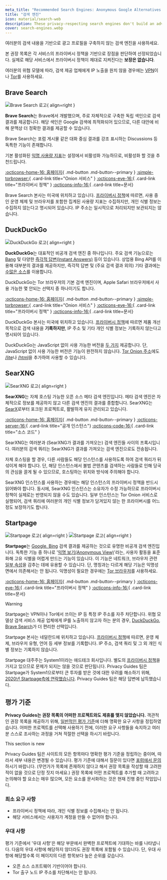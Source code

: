 ```yaml
---
meta_title: "Recommended Search Engines: Anonymous Google Alternatives - Privacy Guides"
title: "검색 엔진"
icon: material/search-web
description: These privacy-respecting search engines don't build an advertising profile based on your searches.
cover: search-engines.webp
---
```


여러분의 검색 내용을 기반으로 광고 프로필을 구축하지 않는 검색 엔진을 사용하세요.

본 권장 목록은 각 서비스의 프라이버시 정책을 기반으로 장점을 판단하여 선정되었습니다. 실제로 해당 서비스에서 프라이버시 정책이 제대로 지켜진다는 **보장은 없습니다**.

여러분의 위협 모델에 따라, 검색 제공 업체에게 IP 노출을 원치 않을 경우에는 [VPN](vpn.md)이나 [Tor](https://www.torproject.org/)를 사용하세요.

## Brave Search

<div class="admonition recommendation" markdown>

![Brave Search 로고](assets/img/search-engines/brave-search.svg){ align=right }

**Brave Search**는 Brave에서 개발했으며, 주로 자체적으로 구축한 독립 색인으로 검색 결과를 제공합니다. 해당 색인은 Google 검색에 최적화되어 있으므로, 다른 대안에 비해 문맥상 더 정확한 결과를 제공할 수 있습니다.

Brave Search는 포럼 게시물 같은 대화 중심 결과를 강조 표시하는 Discussions 등 독특한 기능이 존재합니다.

기본 활성화된 [익명 사용량 지표](https://search.brave.com/help/usage-metrics)는 설정에서 비활성화 가능하므로, 비활성화 할 것을 추천드립니다.

[:octicons-home-16: 홈페이지](https://search.brave.com/){ .md-button .md-button--primary }
[:simple-torbrowser:](https://search.brave4u7jddbv7cyviptqjc7jusxh72uik7zt6adtckl5f4nwy2v72qd.onion){ .card-link title="Onion 서비스" }
[:octicons-eye-16:](https://search.brave.com/help/privacy-policy){ .card-link title="프라이버시 정책" }
[:octicons-info-16:](https://search.brave.com/help){ .card-link title=문서}

</details>

</div>

Brave Search 본사는 미국에 위치하고 있습니다. [프라이버시 정책](https://search.brave.com/help/privacy-policy)에 따르면, 사용 중인 운영 체제 및 브라우저를 포함한 집계된 사용량 지표는 수집하지만, 개인 식별 정보는 수집하지 않는다고 명시되어 있습니다. IP 주소는 일시적으로 처리되지만 보관되지는 않습니다.

## DuckDuckGo

<div class="admonition recommendation" markdown>

![DuckDuckGo 로고](assets/img/search-engines/duckduckgo.svg){ align=right }

**DuckDuckGo**는 대표적인 비공개 검색 엔진 중 하나입니다. 주요 검색 기능으로는 [Bang](https://duckduckgo.com/bang) 및 다양한 [즉각적 답변(Instant Answers)](https://help.duckduckgo.com/duckduckgo-help-pages/features/instant-answers-and-other-features/) 등이 있습니다. 상업용 Bing API를 이용해 대부분의 결과를 제공하지만, 즉각적 답변 및 (주요 검색 결과 외의) 기타 결과에는 [수많은 소스](https://help.duckduckgo.com/results/sources/)를 이용합니다.

DuckDuckGo는 Tor 브라우저의 기본 검색 엔진이며, Apple Safari 브라우저에서 사용 가능한 몇 안되는 선택지 중 하나이기도 합니다.

[:octicons-home-16: 홈페이지](https://duckduckgo.com){ .md-button .md-button--primary }
[:simple-torbrowser:](https://duckduckgogg42xjoc72x3sjasowoarfbgcmvfimaftt6twagswzczad.onion){ .card-link title="Onion 서비스" }
[:octicons-eye-16:](https://duckduckgo.com/privacy){ .card-link title="프라이버시 정책" }
[:octicons-info-16:](https://help.duckduckgo.com/){ .card-link title=문서}

</details>

</div>

DuckDuckGo 본사는 미국에 위치하고 있습니다. [프라이버시 정책](https://duckduckgo.com/privacy)에 따르면 제품 개선 목적으로 검색 내용을 **기록하지만**, IP 주소 및 기타 개인 식별 정보는 기록하지 않는다고 명시되어 있습니다.

DuckDuckGo는 JavaScript 없이 사용 가능한 버전을 [두 가지](https://help.duckduckgo.com/features/non-javascript/) 제공합니다. 단, JavaScript 없이 사용 가능한 버전은 기능이 완전하지 않습니다. [Tor Onion 주소](https://duckduckgogg42xjoc72x3sjasowoarfbgcmvfimaftt6twagswzczad.onion/)에도 [/lite](https://duckduckgogg42xjoc72x3sjasowoarfbgcmvfimaftt6twagswzczad.onion/lite)나 [/html](https://duckduckgogg42xjoc72x3sjasowoarfbgcmvfimaftt6twagswzczad.onion/html)을 추가하여 사용할 수 있습니다.

## SearXNG

<div class="admonition recommendation" markdown>

![SearXNG 로고](assets/img/search-engines/searxng.svg){ align=right }

**SearXNG**는 자체 호스팅 가능한 오픈 소스 메타 검색 엔진입니다. 메타 검색 엔진은 자체적으로 정보를 제공하지 않고 다른 검색 엔진의 결과를 종합합니다. SearXNG는 [SearX](https://github.com/searx/searx)로부터 포크된 프로젝트로, 활발하게 유지 관리되고 있습니다.

[:octicons-home-16: 홈페이지](https://searxng.org){ .md-button .md-button--primary }
[:octicons-server-16:](https://searx.space/){ .card-link title="공개 인스턴스"}
[:octicons-code-16:](https://github.com/searxng/searxng){ .card-link title="소스 코드" }

</details>

</div>

SearXNG는 여러분과 (SearXNG가 결과를 가져오는) 검색 엔진들 사이의 프록시입니다. 여러분의 검색 쿼리는 SearXNG가 결과를 가져오는 검색 엔진으로도 전송됩니다.

자체 호스팅을 할 경우, 다른 사람들도 해당 인스턴스를 사용하도록 하여 검색 쿼리가 뒤섞이게 해야 합니다. 단, 해당 인스턴스에서 불법 콘텐츠를 검색하는 사람들로 인해 당국의 관심을 끌게 될 수 있으므로, 호스팅하는 위치와 방식에 주의해야 합니다.

SearXNG 인스턴스를 사용하는 경우에는 해당 인스턴스의 프라이버시 정책을 반드시 읽어봐야 합니다. 동시에, SearXNG 인스턴스는 소유자가 수정 가능하므로 프라이버시 정책이 실제로는 반영되지 않을 수도 있습니다. 일부 인스턴스는 Tor Onion 서비스로 실행되어, 검색 쿼리에 여러분의 개인 식별 정보가 담겨있지 않는 한 프라이버시를 어느 정도 보장하기도 합니다.

## Startpage

<div class="admonition recommendation" markdown>

![Startpage 로고](assets/img/search-engines/startpage.svg#only-light){ align=right }
![Startpage 로고](assets/img/search-engines/startpage-dark.svg#only-dark){ align=right }

**Startpage**는 [Google, Bing](https://support.startpage.com/hc/en-us/articles/4522435533844-What-is-the-relationship-between-Startpage-and-your-search-partners-like-Google-and-Microsoft-Bing-) 검색 결과를 제공하는 것으로 유명한 비공개 검색 엔진입니다.  독특한 기능 중 하나로 '[익명 보기(Anonymous View)](https://www.startpage.com/en/anonymous-view/)'라는, 사용자 활동을 표준화해 고유 식별을 어렵게 만드는 기능이 있습니다. 이 기능은 네트워크, 브라우저 관련 [일부 속성](https://support.startpage.com/hc/en-us/articles/4455540212116-The-Anonymous-View-Proxy-technical-details)을 감추는 데에 유용할 수 있습니다. 단, 명칭과는 다르게 해당 기능은 익명성 면에서 의존해서는 안 됩니다. 익명성이 필요한 경우에는 [Tor 브라우저](tor.md#tor-browser)를 사용하세요.

[:octicons-home-16: 홈페이지](https://www.startpage.com){ .md-button .md-button--primary }
[:octicons-eye-16:](https://www.startpage.com/en/privacy-policy){ .card-link title="프라이버시 정책" }
[:octicons-info-16:](https://support.startpage.com/hc/en-us/categories/4481917470356-Startpage-Search-Engine){ .card-link title=문서}

</details>

</div>

<div class="admonition warning" markdown>
<p class="admonition-title">Warning</p>

Startpage는 VPN이나 Tor에서 쓰이는 IP 등 특정 IP 주소를 자주 차단합니다. 위협 모델상 검색 서비스 제공 업체에게 IP를 노출하지 않고자 하는 분의 경우, [DuckDuckGo](#duckduckgo), [Brave Search](#brave-search)가 더 편리한 선택입니다.

</div>

Startpage 본사는 네덜란드에 위치하고 있습니다. [프라이버시 정책](https://www.startpage.com/en/privacy-policy/)에 따르면, 운영 체제, 브라우저 유형, 언어 등 세부 정보를 기록합니다. IP 주소, 검색 쿼리 및 그 외 개인 식별 정보는 기록하지 않습니다.

Startpage 대주주는 System1이라는 애드테크 회사입니다. 별도의 [프라이버시 정책](https://system1.com/terms/privacy-policy)을 가지고 있으므로 문제가 되지는 않을 것으로 판단됩니다. Privacy Guides 팀은 Startpage가 System1으로부터 큰 투자를 받은 것에 대한 우려를 해소하기 위해, [2020년 Startpage측에 연락했습니다](https://web.archive.org/web/20210118031008/https://blog.privacytools.io/relisting-startpage/). Privacy Guides 팀은 해당 답변에 납득했습니다.

## 평가 기준

**Privacy Guides는 권장 목록의 어떠한 프로젝트와도 제휴를 맺지 않았습니다.** 객관적인 권장 목록을 제공하기 위해, [일반적인 평가 기준](about/criteria.md)에 더해 명확한 요구 사항을 정립하였습니다. 어떠한 프로젝트를 선택해 사용하기 전에, 이러한 요구 사항들을 숙지하고 여러분 스스로 조사하는 과정을 거쳐 적절한 선택을 하시기 바랍니다.

<div class="admonition example" markdown>
<p class="admonition-title">This section is new</p>

Privacy Guides 팀은 사이트의 모든 항목마다 명확한 평가 기준을 정립하는 중이며, 따라서 세부 내용은 변경될 수 있습니다. 평가 기준에 대해서 질문이 있다면 [포럼에서 문의](https://discuss.privacyguides.net/latest)하시기 바랍니다. (무언가가 목록에 존재하지 않다고 해서 권장 목록을 작성할 때 고려한 적이 없을 것으로 단정 짓지 마세요.) 권장 목록에 어떤 프로젝트를 추가할 때 고려하고 논의해야 할 요소는 매우 많으며, 모든 요소를 문서화하는 것은 현재 진행 중인 작업입니다.

</div>

### 최소 요구 사항

- 프라이버시 정책에 따라, 개인 식별 정보를 수집해서는 안 됩니다.
- 해당 서비스에서는 사용자가 계정을 만들 수 없어야 합니다.

### 우대 사항

평가 기준에서 '우대 사항'은 해당 부문에서 완벽한 프로젝트에 기대하는 바를 나타냅니다. 다음의 우대 사항에 해당하지 않더라도 권장 목록에 포함될 수 있습니다. 단, 우대 사항에 해당할수록 이 페이지의 다른 항목보다 높은 순위를 갖습니다.

- 오픈 소스 소프트웨어 기반이어야 합니다.
- Tor 출구 노드 IP 주소를 차단해서는 안 됩니다.
